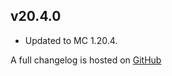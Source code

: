 ## v20.4.0
- Updated to MC 1.20.4.

A full changelog is hosted on [GitHub](https://github.com/Trikzon/shuffle/blob/1.20.4/CHANGELOG.md)
